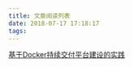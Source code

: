 ```yaml
---
title: 文章阅读列表
date: 2018-07-17 17:18:17
tags:
---
```


[基于Docker持续交付平台建设的实践](https://zhuanlan.zhihu.com/p/31760826)